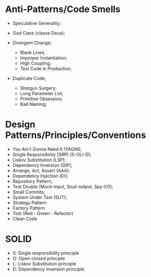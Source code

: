 # Anti-Patterns/Code Smells

- Speculative Generality;
- God Class (classe Deus);

- Divergent Change;
  - Blank Lines;
  - Improper Instantiation;
  - High Coupling;
  - Test Code in Production;
- Duplicate Code;
  - Shotgun Surgery;
  - Long Parameter List;
  - Primitive Obsession;
  - Bad Naming;

# Design Patterns/Principles/Conventions

- You Ain't Gonna Need It (YAGNI);
- Single Responsibility (SRP) (S-OLI-D);
- Liskov Substitution (LSP);
- Dependency Inversion (DIP);
- Arrange, Act, Assert (AAA);
- Dependency Injection (DI);
- Repository Pattern;
- Test Double (Mock-input, Stud-output, Spy-I/O);
- Small Commits;
- System Under Test (SUT);
- Strategy Pattern
- Factory Pattern
- Test (Red - Green - Refactor)
- Clean Code

# SOLID

- S: Single responsibility principle
- O: Open-closed principle
- L: Liskov Substitution principle
- D: Dependency inversion principle
